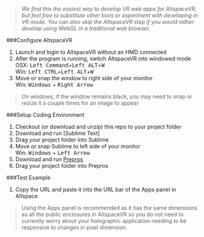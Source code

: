 >_We find this the easiest way to develop VR web apps for AltspaceVR, but feel free to substitute other tools or experiment with developing in VR mode. You can also skip the AltspaceVR step if you would rather develop using WebGL in a traditional web browser._

###Configure AltspaceVR
1. Launch and login to AltspaceVR without an HMD connected
2. After the program is running, switch AltspaceVR into windowed mode  
 OSX: <kbd>Left Command</kbd>+<kbd>Left ALT</kbd>+<kbd>W</kbd>  
 Win: <kbd>Left CTRL</kbd>+<kbd>Left ALT</kbd>+<kbd>W</kbd>  
3. Move or snap the window to right side of your monitor  
 Win: <kbd>Windows</kbd> + <kbd>Right Arrow</kbd>

  >On windows, if the window remains black, you may need to snap or resize it a couple times for an image to appear  

###Setup Coding Environment
1. Checkout (or download and unzip) this repo to your project folder
2. Download and run [Sublime Text]
3. Drag your project folder into Sublime
4. Move or snap Sublime to left side of your monitor  
 Win: <kbd>Windows</kbd> + <kbd>Left Arrow</kbd>
5. Download and run [Prepros]
6. Drag your project folder into Prepros

###Test Example
1. Copy the URL and paste it into the URL bar of the Apps panel in Altspace

  >Using the Apps panel is recommended as it has the same dimensions as all the public enclosures in AltspaceVR so you do not need to currently worry about your holographic application needing to be responsive to changes in pixel dimension.



[Prepros]: https://prepros.io/